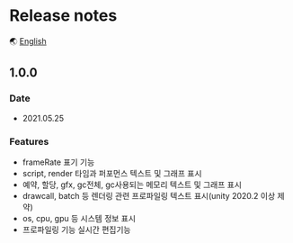 # Release notes

🌏 [English](ReleaseNotes.en.md)

## 1.0.0

### Date

* 2021.05.25

### Features

* frameRate 표기 기능
* script, render 타임과 퍼포먼스 텍스트 및 그래프 표시
* 예약, 할당, gfx, gc전체, gc사용되는 메모리 텍스트 및 그래프 표시
* drawcall, batch 등 렌더링 관련 프로파일링 텍스트 표시(unity 2020.2 이상 제약)
* os, cpu, gpu 등 시스템 정보 표시
* 프로파일링 기능 실시간 편집기능